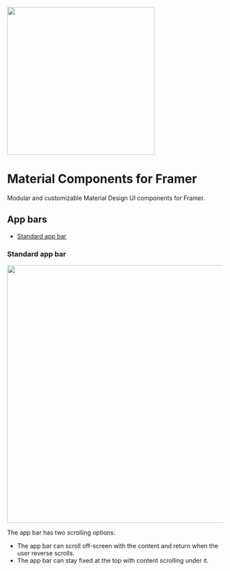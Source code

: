 <a href="https://github.com/arnaudlrx/material-components-framer/archive/master.zip">
<img src="https://user-images.githubusercontent.com/6703130/29192541-14d00f6e-7e22-11e7-9105-8e2627531802.png" width="344">
</a>

# Material Components for Framer
Modular and customizable Material Design UI components for Framer.

## App bars
- [Standard app bar](#standard-app-bar)

### Standard app bar

<img src="https://user-images.githubusercontent.com/6703130/29193669-98ee5aae-7e26-11e7-8462-8045ef1d7fc8.gif" width="600">

The app bar has two scrolling options:
- The app bar can scroll off-screen with the content and return when the user reverse scrolls.
- The app bar can stay fixed at the top with content scrolling under it.
